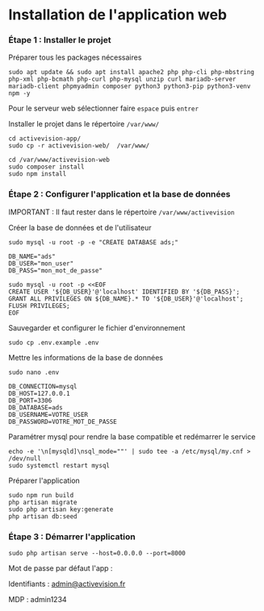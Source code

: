 # Installation de l'application web

### Étape 1 : Installer le projet

Préparer tous les packages nécessaires
```
sudo apt update && sudo apt install apache2 php php-cli php-mbstring php-xml php-bcmath php-curl php-mysql unzip curl mariadb-server mariadb-client phpmyadmin composer python3 python3-pip python3-venv npm -y
```
Pour le serveur web sélectionner faire `espace` puis `entrer`

Installer le projet dans le répertoire `/var/www/`
```
cd activevision-app/
sudo cp -r activevision-web/  /var/www/

cd /var/www/activevision-web
sudo composer install
sudo npm install
```
### Étape 2 : Configurer l'application et la base de données

IMPORTANT : Il faut rester dans le répertoire `/var/www/activevision`

Créer la base de données et de l'utilisateur
```
sudo mysql -u root -p -e "CREATE DATABASE ads;"

DB_NAME="ads"
DB_USER="mon_user"
DB_PASS="mon_mot_de_passe"

sudo mysql -u root -p <<EOF
CREATE USER '${DB_USER}'@'localhost' IDENTIFIED BY '${DB_PASS}';
GRANT ALL PRIVILEGES ON ${DB_NAME}.* TO '${DB_USER}'@'localhost';
FLUSH PRIVILEGES;
EOF
```

Sauvegarder et configurer le fichier d'environnement
```
sudo cp .env.example .env
```
Mettre les informations de la base de données
```
sudo nano .env
```
```
DB_CONNECTION=mysql
DB_HOST=127.0.0.1
DB_PORT=3306
DB_DATABASE=ads
DB_USERNAME=VOTRE_USER
DB_PASSWORD=VOTRE_MOT_DE_PASSE
```

Paramétrer mysql pour rendre la base compatible et redémarrer le service
```
echo -e '\n[mysqld]\nsql_mode=""' | sudo tee -a /etc/mysql/my.cnf > /dev/null
sudo systemctl restart mysql
```


Préparer l'application
```
sudo npm run build
php artisan migrate
sudo php artisan key:generate
php artisan db:seed
```

### Étape 3 : Démarrer l'application 
```
sudo php artisan serve --host=0.0.0.0 --port=8000
```

Mot de passe par défaut l'app :

Identifiants : admin@activevision.fr

MDP : admin1234
